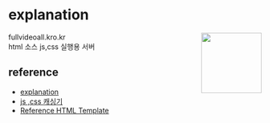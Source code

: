 # explanation
[<img src="assets/logo.png" align="right" width="120">](https://simone.computer/#/webdesktops)
fullvideoall.kro.kr <br>
html 소스 js,css 실행용 서버

## reference

- [explanation](https://stackoverflow.com/questions/7780550/referencing-a-css-file-in-github-repo-as-stylesheet-in-a-html-file)
- [js ,css 캐싱기](https://raw.githack.com/)
- [Reference HTML Template](https://html5up.net/)
